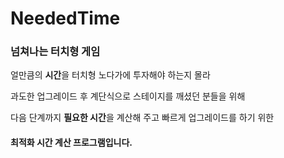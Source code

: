 # NeededTime
### 넘쳐나는 터치형 게임

얼만큼의 **시간**을 터치형 노다가에 투자해야 하는지 몰라

과도한 업그레이드 후 계단식으로 스테이지를 깨셨던 분들을 위해

다음 단계까지 **필요한 시간**을 계산해 주고 빠르게 업그레이드를 하기 위한

#### **최적화 시간 계산 프로그램**입니다.
